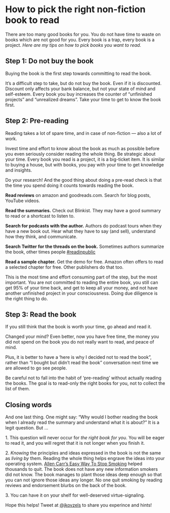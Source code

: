 # How to pick the right non-fiction book to read

There are too many good books for you. You do not have time to waste on books which are not good for you. Every book is a trap, every book is a project. _Here are my tips on how to pick books you want to read._

## Step 1: Do not buy the book

Buying the book is the first step towards committing to read the book.

It’s a difficult step to take, but do not buy the book. Even if it is discounted. Discount only affects your bank balance, but not your state of mind and self-esteem. Every book you buy increases the counter of “unfinished projects” and “unrealized dreams”. Take your time to get to know the book first.

## Step 2: Pre-reading

Reading takes a lot of spare time, and in case of non-fiction — also a lot of work.

Invest time and effort to know about the book as much as possible before you even seriously consider reading the whole thing. Be strategic about your time. Every book you read is a project, it is a big-ticket item. It is similar to buying a house, but with books, you pay with your time to get knowledge and insights.

Do your research! And the good thing about doing a pre-read check is that the time you spend doing it counts towards reading the book.

**Read reviews** on amazon and goodreads.com. Search for blog posts, YouTube videos.

**Read the summaries.** Check out Blinkist. They may have a good summary to read or a shortcast to listen to.

**Search for podcasts with the author.** Authors do podcast tours when they have a new book out. Hear what they have to say (and sell), understand how they think, and communicate.

**Search Twitter for the threads on the book.** Sometimes authors summarize the book, other times people [#readinpublic](https://twitter.com/search?q=%23readinpublic&f=live)

**Read a sample chapter.** Get the demo for free. Amazon often offers to read a selected chapter for free. Other publishers do that too.

This is the most time and effort consuming part of the step, but the most important. You are not committed to reading the entire book, you still can get 95% of your time back, and get to keep all your money, and not have another unfinished project in your consciousness. Doing due diligence is the right thing to do.

## Step 3: Read the book

If you still think that the book is worth your time, go ahead and read it.

Changed your mind? Even better, now you have free time, the money you did not spend on the book you do not really want to read, and peace of mind.

Plus, it is better to have a ‘here is why I decided not to read the book”, rather than “I bought but didn’t read the book” conversation next time we are allowed to go see people.

Be careful not to fall into the habit of ‘pre-reading’ without actually reading the books. The goal is to read-only the right books for you, not to collect the list of them.

## Closing words


And one last thing. One might say: “Why would I bother reading the book when I already read the summary and understand what it is about?” It is a legit question. But …

1\. This question will never occur for _the right book for you_. You will be eager to read it, and you will regret that it is not longer when you finish it.

2\. _Knowing_ the principles and ideas expressed in the book is not the same as _living by_ them. Reading the whole thing helps engrave the ideas into your operating system. [Allen Carr’s Easy Way To Stop Smoking](https://www.amazon.com/dp/B01EVMK0H0/ref=dp-kindle-redirect?_encoding=UTF8&btkr=1) helped thousands to quit. The book does not have any new information smokers did not know. The book manages to plant those ideas deep enough so that you can not ignore those ideas any longer. No one quit smoking by reading reviews and endorsement blurbs on the back of the book.

3\. You can have it on your shelf for well-deserved virtue-signaling.

Hope this helps! Tweet at [@jkovzels](https://twitter.com/jkovzels) to share you experince and hints!